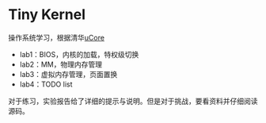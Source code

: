 # Tiny Kernel

操作系统学习，根据清华[uCore](https://chyyuu.gitbooks.io/ucore_os_docs/content/)

- lab1：BIOS，内核的加载，特权级切换
- lab2：MM，物理内存管理
- lab3：虚拟内存管理，页面置换
- lab4：TODO list

对于练习，实验报告给了详细的提示与说明。但是对于挑战，要看资料并仔细阅读源码。

